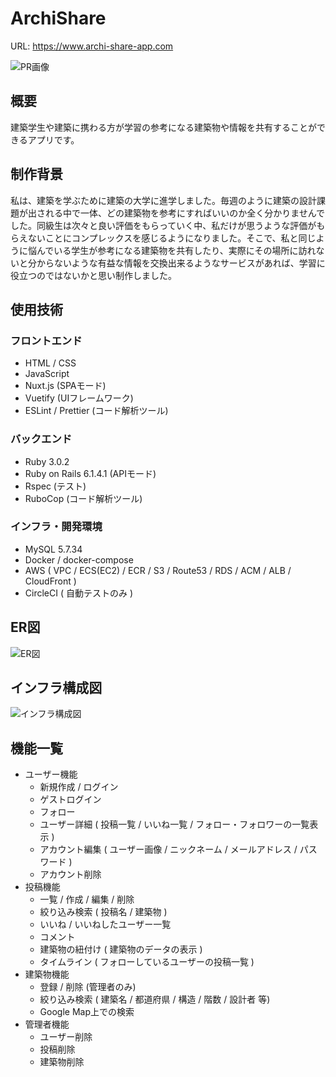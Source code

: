 # ArchiShare

URL: https://www.archi-share-app.com

![PR画像](https://user-images.githubusercontent.com/80773869/150808642-210b8ec9-a7bf-4db9-89f8-a437e1184e1a.png)

## 概要
建築学生や建築に携わる方が学習の参考になる建築物や情報を共有することができるアプリです。

## 制作背景
私は、建築を学ぶために建築の大学に進学しました。毎週のように建築の設計課題が出される中で一体、どの建築物を参考にすればいいのか全く分かりませんでした。同級生は次々と良い評価をもらっていく中、私だけが思うような評価がもらえないことにコンプレックスを感じるようになりました。そこで、私と同じように悩んでいる学生が参考になる建築物を共有したり、実際にその場所に訪れないと分からないような有益な情報を交換出来るようなサービスがあれば、学習に役立つのではないかと思い制作しました。

## 使用技術

### フロントエンド
- HTML / CSS
- JavaScript
- Nuxt.js (SPAモード)
- Vuetify (UIフレームワーク)
- ESLint / Prettier (コード解析ツール)

### バックエンド
- Ruby 3.0.2
- Ruby on Rails 6.1.4.1 (APIモード)
- Rspec (テスト)
- RuboCop (コード解析ツール)

### インフラ・開発環境
- MySQL 5.7.34
- Docker / docker-compose
- AWS ( VPC / ECS(EC2) / ECR / S3 / Route53 / RDS / ACM / ALB / CloudFront )
- CircleCI ( 自動テストのみ )

## ER図

![ER図](https://user-images.githubusercontent.com/80773869/149650599-a522bdf8-1efc-4c10-8b40-20367d21eacb.png)

## インフラ構成図

![インフラ構成図](https://user-images.githubusercontent.com/80773869/150005728-e995a94b-c87d-4c93-9ea0-79dc68322255.png)

## 機能一覧

- ユーザー機能
  - 新規作成 / ログイン
  - ゲストログイン
  - フォロー
  - ユーザー詳細 ( 投稿一覧 / いいね一覧 / フォロー・フォロワーの一覧表示 )
  - アカウント編集 ( ユーザー画像 / ニックネーム / メールアドレス / パスワード )
  - アカウント削除
- 投稿機能
  - 一覧 / 作成 / 編集 / 削除
  - 絞り込み検索 ( 投稿名 / 建築物 )
  - いいね / いいねしたユーザー一覧
  - コメント
  - 建築物の紐付け ( 建築物のデータの表示 )
  - タイムライン ( フォローしているユーザーの投稿一覧 )
- 建築物機能
  - 登録 / 削除 (管理者のみ)
  - 絞り込み検索 ( 建築名 / 都道府県 / 構造 / 階数 / 設計者 等)
  - Google Map上での検索
- 管理者機能
  - ユーザー削除
  - 投稿削除
  - 建築物削除
